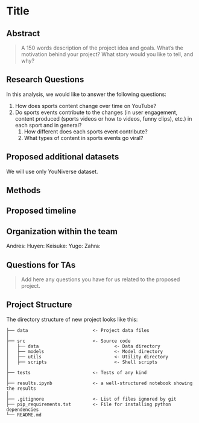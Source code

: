 
# Title

## Abstract

> A 150 words description of the project idea and goals. What’s the motivation behind your project? What story would you like to tell, and why?


## Research Questions
In this analysis, we would like to answer the following questions:
1. How does sports content change over time on YouTube?
1. Do sports events contribute to the changes (in user engagement, content produced (sports videos or how to videos, funny clips), etc.) in each sport and in general?
    1. How different does each sports event contribute?
    1. What types of content in sports events go viral?


## Proposed additional datasets
We will use only YouNiverse dataset.

## Methods

## Proposed timeline

## Organization within the team
Andres:
Huyen:
Keisuke:
Yugo:
Zahra: 


## Questions for TAs
>Add here any questions you have for us related to the proposed project.



## Project Structure

The directory structure of new project looks like this:

```
├── data                        <- Project data files
│
├── src                         <- Source code
│   ├── data                            <- Data directory
│   ├── models                          <- Model directory
│   ├── utils                           <- Utility directory
│   ├── scripts                         <- Shell scripts
│
├── tests                       <- Tests of any kind
│
├── results.ipynb               <- a well-structured notebook showing the results
│
├── .gitignore                  <- List of files ignored by git
├── pip_requirements.txt        <- File for installing python dependencies
└── README.md
```

